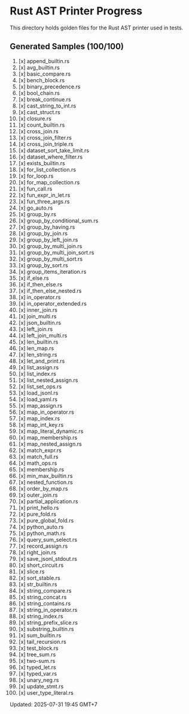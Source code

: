 # Rust AST Printer Progress

This directory holds golden files for the Rust AST printer used in tests.

## Generated Samples (100/100)

1. [x] append_builtin.rs
2. [x] avg_builtin.rs
3. [x] basic_compare.rs
4. [x] bench_block.rs
5. [x] binary_precedence.rs
6. [x] bool_chain.rs
7. [x] break_continue.rs
8. [x] cast_string_to_int.rs
9. [x] cast_struct.rs
10. [x] closure.rs
11. [x] count_builtin.rs
12. [x] cross_join.rs
13. [x] cross_join_filter.rs
14. [x] cross_join_triple.rs
15. [x] dataset_sort_take_limit.rs
16. [x] dataset_where_filter.rs
17. [x] exists_builtin.rs
18. [x] for_list_collection.rs
19. [x] for_loop.rs
20. [x] for_map_collection.rs
21. [x] fun_call.rs
22. [x] fun_expr_in_let.rs
23. [x] fun_three_args.rs
24. [x] go_auto.rs
25. [x] group_by.rs
26. [x] group_by_conditional_sum.rs
27. [x] group_by_having.rs
28. [x] group_by_join.rs
29. [x] group_by_left_join.rs
30. [x] group_by_multi_join.rs
31. [x] group_by_multi_join_sort.rs
32. [x] group_by_multi_sort.rs
33. [x] group_by_sort.rs
34. [x] group_items_iteration.rs
35. [x] if_else.rs
36. [x] if_then_else.rs
37. [x] if_then_else_nested.rs
38. [x] in_operator.rs
39. [x] in_operator_extended.rs
40. [x] inner_join.rs
41. [x] join_multi.rs
42. [x] json_builtin.rs
43. [x] left_join.rs
44. [x] left_join_multi.rs
45. [x] len_builtin.rs
46. [x] len_map.rs
47. [x] len_string.rs
48. [x] let_and_print.rs
49. [x] list_assign.rs
50. [x] list_index.rs
51. [x] list_nested_assign.rs
52. [x] list_set_ops.rs
53. [x] load_jsonl.rs
54. [x] load_yaml.rs
55. [x] map_assign.rs
56. [x] map_in_operator.rs
57. [x] map_index.rs
58. [x] map_int_key.rs
59. [x] map_literal_dynamic.rs
60. [x] map_membership.rs
61. [x] map_nested_assign.rs
62. [x] match_expr.rs
63. [x] match_full.rs
64. [x] math_ops.rs
65. [x] membership.rs
66. [x] min_max_builtin.rs
67. [x] nested_function.rs
68. [x] order_by_map.rs
69. [x] outer_join.rs
70. [x] partial_application.rs
71. [x] print_hello.rs
72. [x] pure_fold.rs
73. [x] pure_global_fold.rs
74. [x] python_auto.rs
75. [x] python_math.rs
76. [x] query_sum_select.rs
77. [x] record_assign.rs
78. [x] right_join.rs
79. [x] save_jsonl_stdout.rs
80. [x] short_circuit.rs
81. [x] slice.rs
82. [x] sort_stable.rs
83. [x] str_builtin.rs
84. [x] string_compare.rs
85. [x] string_concat.rs
86. [x] string_contains.rs
87. [x] string_in_operator.rs
88. [x] string_index.rs
89. [x] string_prefix_slice.rs
90. [x] substring_builtin.rs
91. [x] sum_builtin.rs
92. [x] tail_recursion.rs
93. [x] test_block.rs
94. [x] tree_sum.rs
95. [x] two-sum.rs
96. [x] typed_let.rs
97. [x] typed_var.rs
98. [x] unary_neg.rs
99. [x] update_stmt.rs
100. [x] user_type_literal.rs

Updated: 2025-07-31 19:45 GMT+7
